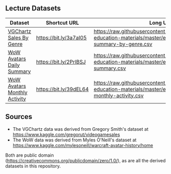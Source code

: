 
## Lecture Datasets

| Dataset | Shortcut URL | Long URL |
|----|----|----|
| [VGChartz Sales By Genre](https://raw.githubusercontent.com/josharnold52/stack-education-materials/master/excel-sheets/vgsales-summary-by-genre.csv) | https://bit.ly/3a7aI05 | https://raw.githubusercontent.com/josharnold52/stack-education-materials/master/excel-sheets/vgsales-summary-by-genre.csv |
| [WoW Avatars Daily Summary](https://raw.githubusercontent.com/josharnold52/stack-education-materials/master/excel-sheets/wow-daily-summary.csv) | https://bit.ly/2PrlBSJ | https://raw.githubusercontent.com/josharnold52/stack-education-materials/master/excel-sheets/wow-daily-summary.csv |
| [WoW Avatars Monthly Activity](https://raw.githubusercontent.com/josharnold52/stack-education-materials/master/excel-sheets/wow-monthly-activity.csv) |  https://bit.ly/39dEL64 | https://raw.githubusercontent.com/josharnold52/stack-education-materials/master/excel-sheets/wow-monthly-activity.csv |

## Sources

* The VGChartz data was derived from Gregory Smith's dataset at https://www.kaggle.com/gregorut/videogamesales
* The WoW data was derived from Myles O'Neill's dataset at https://www.kaggle.com/mylesoneill/warcraft-avatar-history/home

Both are public domain (https://creativecommons.org/publicdomain/zero/1.0/), as are all the derived datasets in this repository.



